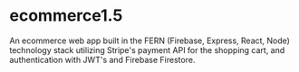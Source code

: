 # ecommerce1.5

An ecommerce web app built in the FERN (Firebase, Express, React, Node) technology stack utilizing Stripe's payment API for the shopping cart, and authentication with JWT's and Firebase Firestore.
